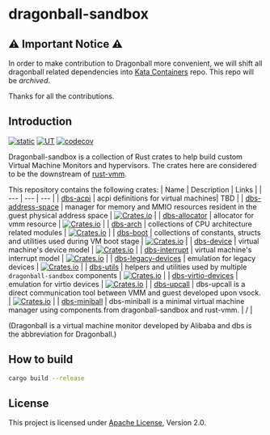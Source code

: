 # dragonball-sandbox

## ⚠️ Important Notice ⚠️

 In order to make contribution to Dragonball more convenient, we will shift all dragonball related dependencies into [Kata Containers](https://github.com/kata-containers/kata-containers) repo. This repo will be *archived*. 

 Thanks for all the contributions.

## Introduction
[![static](https://github.com/openanolis/dragonball-sandbox/actions/workflows/check.yaml/badge.svg)](https://github.com/openanolis/dragonball-sandbox/actions/workflows/check.yaml)
[![UT](https://github.com/openanolis/dragonball-sandbox/actions/workflows/test.yaml/badge.svg)](https://github.com/openanolis/dragonball-sandbox/actions/workflows/test.yaml)
[![codecov](https://codecov.io/gh/openanolis/dragonball-sandbox/branch/main/graph/badge.svg?token=UE8OKM3QP2)](https://codecov.io/gh/openanolis/dragonball-sandbox)

Dragonball-sandbox is a collection of Rust crates to help build custom Virtual Machine Monitors and hypervisors. The crates here are considered to be the downstream of [rust-vmm](https://github.com/rust-vmm).

This repository contains the following crates:
| Name | Description | Links |
| --- | --- | --- |
| [dbs-acpi](crates/dbs-acpi) | acpi definitions for virtual machines| TBD |
| [dbs-address-space](crates/dbs-address-space) | manager for memory and MMIO resources resident in the guest physical address space | [![Crates.io](https://img.shields.io/crates/v/dbs-address-space)](https://crates.io/crates/dbs-address-space) |
| [dbs-allocator](crates/dbs-allocator) | allocator for vmm resource | [![Crates.io](https://img.shields.io/crates/v/dbs-allocator)](https://crates.io/crates/dbs-allocator) |
| [dbs-arch](crates/dbs-arch) | collections of CPU architecture related modules | [![Crates.io](https://img.shields.io/crates/v/dbs-arch)](https://crates.io/crates/dbs-arch) |
| [dbs-boot](crates/dbs-boot) | collections of constants, structs and utilities used during VM boot stage | [![Crates.io](https://img.shields.io/crates/v/dbs-boot)](https://crates.io/crates/dbs-boot) |
| [dbs-device](crates/dbs-device) | virtual machine's device model | [![Crates.io](https://img.shields.io/crates/v/dbs-device)](https://crates.io/crates/dbs-device) |
| [dbs-interrupt](crates/dbs-interrupt) | virtual machine's interrupt model | [![Crates.io](https://img.shields.io/crates/v/dbs-interrupt)](https://crates.io/crates/dbs-interrupt) |
| [dbs-legacy-devices](crates/dbs-legacy-devices) | emulation for legacy devices | [![Crates.io](https://img.shields.io/crates/v/dbs-legacy-devices)](https://crates.io/crates/dbs-legacy-devices) |
| [dbs-utils](crates/dbs-utils) | helpers and utilities used by multiple `dragonball-sandbox` components | [![Crates.io](https://img.shields.io/crates/v/dbs-utils)](https://crates.io/crates/dbs-utils) |
| [dbs-virtio-devices](crates/dbs-virtio-devices) | emulation for virtio devices | [![Crates.io](https://img.shields.io/crates/v/dbs-virtio-devices)](https://crates.io/crates/dbs-virtio-devices) |
| [dbs-upcall](crates/dbs-upcall) | dbs-upcall is a direct communication tool between VMM and guest developed upon vsock. | [![Crates.io](https://img.shields.io/crates/v/dbs-upcall)](https://crates.io/crates/dbs-upcall) |
| [dbs-miniball](crates/dbs-miniball) | dbs-miniball is a minimal virtual machine manager using components from dragonball-sandbox and rust-vmm. | / |

(Dragonball is a virtual machine monitor developed by Alibaba and dbs is the abbreviation for Dragonball.)

## How to build
```bash
cargo build --release
```

## License

This project is licensed under [Apache License](http://www.apache.org/licenses/LICENSE-2.0), Version 2.0.
